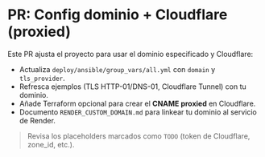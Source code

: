 # PR: Config dominio + Cloudflare (proxied)

Este PR ajusta el proyecto para usar el dominio especificado y Cloudflare:
- Actualiza `deploy/ansible/group_vars/all.yml` con `domain` y `tls_provider`.
- Refresca ejemplos (TLS HTTP-01/DNS-01, Cloudflare Tunnel) con tu dominio.
- Añade Terraform opcional para crear el **CNAME proxied** en Cloudflare.
- Documento `RENDER_CUSTOM_DOMAIN.md` para linkear tu dominio al servicio de Render.

> Revisa los placeholders marcados como `TODO` (token de Cloudflare, zone_id, etc.).
